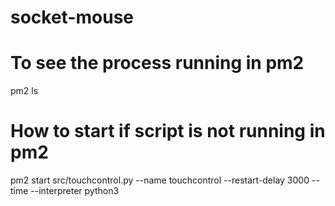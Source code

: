 # socket-mouse

# To see the process running in pm2
pm2 ls

# How to start if script is not running in pm2
pm2 start src/touchcontrol.py --name touchcontrol --restart-delay 3000 --time --interpreter python3
